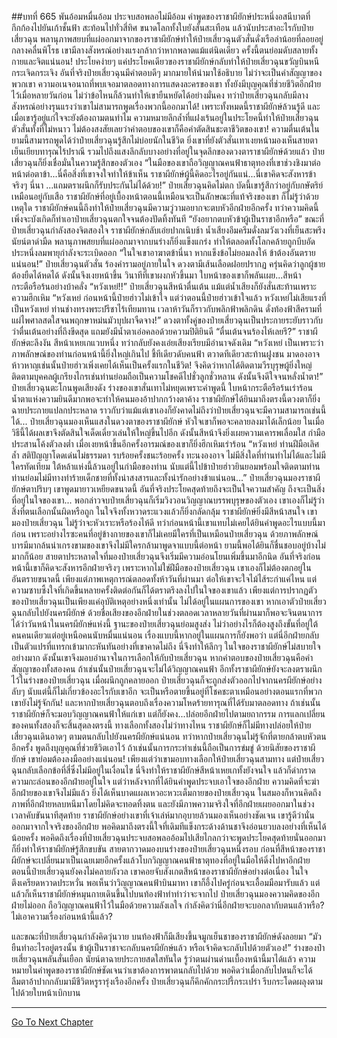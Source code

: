 ##บทที่ 665 พันอ้อมหมื่นอ้อม ประจบสอพลอไม่มีอ้อม
คำพูดของราชาผียักษ์ประหนึ่งอสนีบาตที่กึกก้องไปยันเก้าชั้นฟ้า สะท้อนไปทั่วสี่ทิศ ขนาดโลกทั้งใบยังสั่นสะเทือน แล้วนับประสาอะไรกับป๋ายเสี่ยวฉุน
พลานุภาพสยบที่แผ่ออกมาจากของราชาผียักษ์ทำให้ป๋ายเสี่ยวฉุนตัวสั่นดั่งเรือลำน้อยที่ลอยอยู่กลางคลื่นพิโรธ เขามีลางสังหรณ์อย่างแรงกล้ากว่าหากพลาดแม้แต่นิดเดียว ครั้งนี้ตนย่อมดับสลายทั้งกายและจิตแน่นอน!
ประโยคง่ายๆ แค่ประโยคเดียวของราชาผียักษ์กลับทำให้ป๋ายเสี่ยวฉุนขวัญบินหนีกระเจิดกระเจิง อันที่จริงป๋ายเสี่ยวฉุนมีคำตอบดีๆ มากมายให้นำมาใช้อธิบาย ไม่ว่าจะเป็นคำสัญญาของพวกเขา ความอเนจอนาถที่พบเจอมาตลอดทางการแสดงละครของเขา ทั้งยังมีบุญคุณที่ช่วยชีวิตอีกฝ่ายไว้เมื่อหลายวันก่อน ไม่ว่าข้อไหนก็ล้วนทำให้เขายืนหยัดได้อย่างมั่นคง
ทว่าป๋ายเสี่ยวฉุนกลับมีลางสังหรณ์อย่างรุนแรงว่าเขาไม่สามารถพูดเรื่องพวกนี้ออกมาได้!
เพราะทั้งหมดนี้ราชาผียักษ์ล้วนรู้ดี และเมื่อเขารู้อยู่แก่ใจจะยังต้องถามตนทำไม ความหมายลึกล้ำที่แฝงเร้นอยู่ในประโยคนี้ทำให้ป๋ายเสี่ยวฉุนตัวสั่นทั้งที่ไม่หนาว ไม่ต้องสงสัยเลยว่าคำตอบของเขาก็คือคำตัดสินชะตาชีวิตของเขา!
ความตื่นเต้นในยามนี้สามารถพูดได้ว่าป๋ายเสี่ยวฉุนรู้สึกไม่บ่อยนักในชีวิต ยิ่งเขาที่ยังตัวสั่นเทาเงยหน้ามองเห็นสายตาเย็นเยียบทารุณไร้ปราณี รวมไปถึงแสงลึกลับบางอย่างที่อยู่ในจุดลึกของดวงตาราชาผียักษ์ด้วยแล้ว ป๋ายเสี่ยวฉุนก็ยิ่งเชื่อมั่นในความรู้สึกของตัวเอง
“ในมือของเขาถือวิญญาณคนฟ้าธาตุทองที่เขาช่วงชิงมาต่อหน้าต่อตาข้า...นี่คือสิ่งที่เขาจงใจทำให้ข้าเห็น ราชาผียักษ์ผู้นี้คิดอะไรอยู่กันแน่...นี่เขาคิดจะสังหารข้าจริงๆ นี่นา ...แถมตราผนึกก็รับประกันไม่ได้ด้วย!” ป๋ายเสี่ยวฉุนคิดไม่ตก บัดนี้เขารู้สึกว่าอยู่กับกษัตริย์เหมือนอยู่กับเสือ ราชาผียักษ์ที่อยู่เบื้องหน้าตอนนี้เหมือนจะเป็นลักษณะที่แท้จริงของเขา ก็ไม่รู้ว่าด้วยเหตุใด ราชาผียักษ์คนนี้ถึงทำให้ป๋ายเสี่ยวฉุนมีความวู่วามอยากจะตบหัวอีกฝ่ายอีกครั้ง ทว่าความคิดนี้เพิ่งจะบังเกิดก็ทำเอาป๋ายเสี่ยวฉุนตกใจจนต้องปัดทิ้งทันที
“ยังอยากตบหัวข้าผู้เป็นราชาอีกหรือ” ขณะที่ป๋ายเสี่ยวฉุนกำลังสองจิตสองใจ ราชาผียักษ์กลับเอ่ยปากเนิบช้า น้ำเสียงอึมครึมดั่งลมวังเวงที่เย็นสะพรึง นัยน์ตาดำมืด พลานุภาพสยบที่แผ่ออกมาจากบนร่างก็ยิ่งแข็งแกร่ง ทำให้ตลอดทั้งโลกคล้ายถูกบีบอัด ประหนึ่งลมพายุกำลังจะระเบิดออก
“ในใจเขาอาฆาตข้านี่นา หากแข็งข้อไม่ยอมลงให้ ข้าต้องอันตรายแน่นอน!” ป๋ายเสี่ยวฉุนตัวสั่น ร้องคำรามอยู่ภายในใจ ดวงตามีเส้นเลือดฝอยปรากฏ ครุ่นคิดว่าลูกผู้ชายต้องยืดได้หดได้ ดังนั้นจึงเงยหน้าขึ้น วินาทีที่เขาผงกหัวขึ้นมา ใบหน้าของเขาก็พลันเผย...สีหน้ากระตือรือร้นอย่างบ้าคลั่ง
“หวังเหย่!!” ป๋ายเสี่ยวฉุนสีหน้าตื่นเต้น แม้แต่น้ำเสียงก็ยังสั่นสะท้านเพราะความฮึกเหิม
“หวังเหย่ ก่อนหน้านี้ป๋ายฮ่าวไม่เข้าใจ แต่ว่าตอนนี้ป๋ายฮ่าวเข้าใจแล้ว หวังเหย่ไม่เสียแรงที่เป็นหวังเหย่ ท่านช่างทรงพระปรีชาไร้เทียมทาน เวลาห้าวันก็ราวกับพลิกฟ้าพลิกดิน ดั่งท้องฟ้าสีครามที่แผ่ไพศาลสดใสจนพฤกษาหม่นมัวบุปผาจืดจาง!” ดวงตาทั้งคู่ของป๋ายเสี่ยวฉุนเป็นประกายระยับราวกับว่าตื่นเต้นอย่างที่ถึงขีดสุด แถมยังมีน้ำตาเอ่อคลอด้วยความปิติยินดี
“ตื่นเต้นจนร้องไห้เลยรึ?” ราชาผียักษ์ตะลึงงัน สีหน้าเหยเกแวบหนึ่ง ทว่ากลับยังคงเอ่ยเสียงเรียบมีอำนาจดังเดิม
“หวังเหย่ เป็นเพราะว่าภาพลักษณ์ของท่านก่อนหน้านี้ยิ่งใหญ่เกินไป ชี้ทีเดียวดับคนฟ้า ตวาดทีเดียวสะท้านฝูงชน มาดองอาจห้าวหาญเช่นนั้นป๋ายฮ่าวเพิ่งเคยได้เห็นเป็นครั้งแรกในชีวิต! จึงคิดว่าหากได้ติดตามวีรบุรุษผู้ยิ่งใหญ่ ติดตามบุคคลผู้เกรียงไกรเช่นท่านย่อมถือเป็นความโชคดีไปชั่วลูกชั่วหลาน ดังนั้นจึงดีใจจนหลั่งน้ำตา!” ป๋ายเสี่ยวฉุนตะโกนพูดเสียงดัง ร่างของเขาสั่นเทาไม่หยุดเพราะคำพูดนี้ ใบหน้ากระตือรือร้นเร่าร้อน น้ำตาแห่งความยินดีมากพอจะทำให้คนมองอ้าปากกว้างตาค้าง
ราชาผียักษ์ได้ยินมาถึงตรงนี้ดวงตาก็ยิ่งฉายประกายแปลกประหลาด ราวกับว่าแม้แต่เขาเองก็ยังคาดไม่ถึงว่าป๋ายเสี่ยวฉุนจะมีความสามารถเช่นนี้ได้...
ป๋ายเสี่ยวฉุนมองเห็นแสงในดวงตาของราชาผียักษ์ หัวใจเขาก็พอจะคลายลงมาได้เล็กน้อย ในเมื่อวิธีนี้ได้ผลเขาจึงตัดสินใจเด็ดเดี่ยวเล่นให้ใหญ่ขึ้นไปอีก ดังนั้นสีหน้าจึงยิ่งเผยความเคารพเลื่อมใส กำมือประสานโค้งตัวลงต่ำ เมื่อเงยหน้าขึ้นอีกครั้งอารมณ์ของเขาก็ยิ่งฮึกเหิมเร่าร้อน
“หวังเหย่ ท่านฝีมือเลิศล้ำ สติปัญญาโดดเด่นไม่ธรรมดา รบร้อยครั้งชนะร้อยครั้ง ทะนงองอาจ ไม่มีสิ่งใดที่ท่านทำไม่ได้และไม่มีใครทัดเทียม ใต้หล้าแห่งนี้ล้วนอยู่ในกำมือของท่าน นับแต่นี้ไปข้าป๋ายฮ่าวยินยอมพร้อมใจติดตามท่าน ท่านย่อมไม่มีทางทำร้ายเด็กชายที่ทั้งน่าสงสารและทั้งน่ารักอย่างข้าแน่นอน...” ป๋ายเสี่ยวฉุนมองราชาผียักษ์ตาปริบๆ เขาพูดมายาวเหยียดขนาดนี้ อันที่จริงประโยคสุดท้ายถึงจะเป็นใจความสำคัญ ถึงจะเป็นสิ่งที่อยู่ในใจของเขา...
พอกล่าวจบป๋ายเสี่ยวฉุนก็เริ่มวิงวอนวิญญาณบรรพบุรุษของตัวเอง เขาเองก็ไม่รู้ว่าสิ่งที่ตนเลือกนั้นผิดหรือถูก ในใจจึงทั้งหวาดระแวงแล้วก็ยิ่งกลัดกลุ้ม
ราชาผียักษ์ยิ่งมีสีหน้าสนใจ เขามองป๋ายเสี่ยวฉุน ไม่รู้ว่าจะหัวเราะหรือร้องไห้ดี ทว่าก่อนหน้านี้เขาแทบไม่เคยได้ยินคำพูดอะไรแบบนี้มาก่อน เพราะอย่างไรซะคนที่อยู่ข้างกายของเขาก็ไม่เคยมีใครที่เป็นเหมือนป๋ายเสี่ยวฉุน ด้วยภาพลักษณ์บารมีมากล้นน่าเกรงขามของเขาจึงไม่มีใครกล้ามาพูดจาแบบนี้ต่อหน้า
ยามนี้พอได้ยินก็ชื่นชอบอยู่บ้างไม่มากก็น้อย สายตาประหลาดใจที่มองป๋ายเสี่ยวฉุนจึงเริ่มมีความอ่อนโยนเพิ่มขึ้นมาอีกนิด
อันที่จริงก่อนหน้านี้เขาก็คิดจะสังหารอีกฝ่ายจริงๆ เพราะหากไม่ใช่ฝีมือของป๋ายเสี่ยวฉุน เขาเองก็ไม่ต้องตกอยู่ในอันตรายขนาดนี้ เพียงแต่ภาพเหตุการณ์ตลอดทั้งห้าวันที่ผ่านมา ต่อให้เขาจะใจไม้ไส้ระกำแค่ไหน แต่ความซาบซึ้งใจที่เกิดขึ้นหลายครั้งติดต่อกันก็ได้ตราตรึงลงไปในใจของเขาแล้ว
เพียงแต่การปรากฏตัวของป๋ายเสี่ยวฉุนเป็นเพียงแค่อุบัติเหตุอย่างหนึ่งเท่านั้น ไม่ได้อยู่ในแผนการของเขา หากเอาตัวป๋ายเสี่ยวฉุนกลับไปยังนครผียักษ์ ด้วยชื่อเสียงของอีกฝ่ายในช่วงตลอดเวลาหลายวันที่ผ่านมาก็พอจะจินตนาการได้ว่าวันหน้าในนครผียักษ์แห่งนี้ ฐานะของป๋ายเสี่ยวฉุนย่อมสูงส่ง ไม่ว่าอย่างไรก็ต้องสูงถึงขั้นที่อยู่ใต้คนคนเดียวแต่อยู่เหนือคนนับหมื่นแน่นอน
เรื่องแบบนี้หากอยู่ในแผนการก็ยังพอว่า แต่นี่อีกฝ่ายกลับเป็นตัวแปรที่แทรกเข้ามากะหันทันอย่างที่เขาคาดไม่ถึง นี่จึงทำให้ลึกๆ ในใจของราชาผียักษ์ไม่สบายใจอย่างมาก
ดังนั้นเขาจึงมอบอำนาจในการเลือกให้กับป๋ายเสี่ยวฉุน หากคำตอบของป๋ายเสี่ยวฉุนคือคำสัญญาของทั้งสองคน ถ้าเช่นนั้นป๋ายเสี่ยวฉุนจะไม่ได้วิญญาณคนฟ้า อีกทั้งราชาผียักษ์ยังจะลงตราผนึกไว้ในร่างของป๋ายเสี่ยวฉุน เมื่อผนึกถูกคลายออก ป๋ายเสี่ยวฉุนก็จะถูกส่งตัวออกไปจากนครผียักษ์อย่างลับๆ นับแต่นี้ก็ไม่เกี่ยวข้องอะไรกับเขาอีก จะเป็นหรือตายขึ้นอยู่ที่โชคชะตาเหมือนอย่างตอนแรกที่พวกเขายังไม่รู้จักกัน!
และหากป๋ายเสี่ยวฉุนตอบถึงเรื่องความโหดร้ายทารุณที่ได้รับมาตลอดทาง ถ้าเช่นนั้นราชาผียักษ์ก็จะมอบวิญญาณคนฟ้าให้แก่เขา แต่ก็ยังคง...ปล่อยอีกฝ่ายไปตามยถากรรม การแลกเปลี่ยนของคนทั้งสองก็จะสิ้นสุดลงตรงนี้
ทางเลือกทั้งสองไม่ว่าทางไหน ราชาผียักษ์ก็ไม่มีทางปล่อยให้ป๋ายเสี่ยวฉุนเดินอาดๆ ตามตนกลับไปยังนครผียักษ์แน่นอน
ทว่าหากป๋ายเสี่ยวฉุนไม่รู้จักที่ตายกล้าตบหัวตนอีกครั้ง พูดถึงบุญคุณที่ช่วยชีวิตเอาไว้ ถ้าเช่นนั้นการกระทำเช่นนี้ถือเป็นการข่มขู่ ด้วยนิสัยของราชาผียักษ์ เขาย่อมต้องลงมืออย่างแน่นอน!
เพียงแต่ว่าเขามอบทางเลือกให้ป๋ายเสี่ยวฉุนสามทาง แต่ป๋ายเสี่ยวฉุนกลับเลือกข้อที่สี่ซึ่งไม่มีอยู่ในเงื่อนไข นี่จึงทำให้ราชาผียักษ์สีหน้าเหยเกทั้งยังจนใจ แล้วก็ด่ากราดความกะล่อนของอีกฝ่ายอยู่ในใจ แต่ว่าหลังจากที่ได้ยินคำพูดประจบเอาใจของอีกฝ่าย ความคิดที่จะฆ่าอีกฝ่ายของเขาจึงไม่มีแล้ว ยิ่งได้เห็นบาดแผลเหวอะหวะเต็มกายของป๋ายเสี่ยวฉุน ในสมองก็หวนคิดถึงภาพที่อีกฝ่ายหลบหนีมาโดยไม่คิดจะทอดทิ้งตน
และยังมีภาพความจริงใจที่อีกฝ่ายเผยออกมาในช่วงเวลาคับขันนาทีสุดท้าย ราชาผียักษ์อย่างเขาที่เจ้าเล่ห์มากอุบายล้วนมองเห็นอย่างชัดเจน เขารู้ดีว่านั่นออกมาจากใจจริงของอีกฝ่าย พอคิดมาถึงตรงนี้ใจที่เดิมทีแข็งกระด้างด้านชาจึงอ่อนยวบลงอย่างที่เห็นได้น้อยครั้ง
พอคิดถึงเรื่องที่ป๋ายเสี่ยวฉุนประจบสอพลออ้อมไปเสียไกลกว่าจะพูดประโยคสุดท้ายนั่นออกมาก็ยิ่งทำให้ราชาผียักษ์รู้สึกขบขัน สายตากวาดมองบนร่างของป๋ายเสี่ยวฉุนหนึ่งรอบ ก่อนที่สีหน้าของราชาผียักษ์จะเปลี่ยนมาเป็นเฉยเมยอีกครั้งแล้วโบกวิญญาณคนฟ้าธาตุทองที่อยู่ในมือให้ดิ่งไปหาอีกฝ่าย
ตอนนี้ป๋ายเสี่ยวฉุนยังคงไม่คลายกังวล เขาคอยจับสังเกตสีหน้าของราชาผียักษ์อย่างต่อเนื่อง ในใจตึงเครียดหวาดประหวั่น พอเห็นว่าวิญญาณคนฟ้าบินมาหา เขาก็อึ้งไปครู่ก่อนจะเอื้อมมือมารับแล้ว แต่แล้วก็เห็นราชาผียักษ์หมุนกายเดินขึ้นไปบนท้องฟ้าทำท่าว่าจะจากไป
ป๋ายเสี่ยวฉุนมองความคิดของอีกฝ่ายไม่ออก ถือวิญญาณคนฟ้าไว้ในมือด้วยความลังเลใจ กำลังคิดว่านี่อีกฝ่ายจะบอกลากับตนแล้วหรือ? ไม่เอาความเรื่องก่อนหน้านี้แล้ว?

และขณะที่ป๋ายเสี่ยวฉุนกำลังคิดวุ่นวาย บนท้องฟ้าก็มีเสียงขึ้นจมูกเย็นชาของราชาผียักษ์ดังลอยมา
“มัวยืนทำอะไรอยู่ตรงนั้น ข้าผู้เป็นราชาจะกลับนครผียักษ์แล้ว หรือเจ้าคิดจะกลับไปด้วยตัวเอง!”
ร่างของป๋ายเสี่ยวฉุนพลันสั่นเยือก นัยน์ตาฉายประกายสดใสทันใด รู้ว่าตนผ่านด่านเบื้องหน้านี้มาได้แล้ว ความหมายในคำพูดของราชาผียักษ์ชัดเจนว่าเขาต้องการพาตนกลับไปด้วย
พอคิดว่าเมื่อกลับไปตนก็จะได้ลืมตาอ้าปากกลับมามีชีวิตหรูรารุ่งเรืองอีกครั้ง ป๋ายเสี่ยวฉุนก็คึกคักกระปรี้กระเปร่า รีบกระโดดผลุงตามไปด้วยใบหน้าเบิกบาน

------


[Go To Next Chapter]( ./103.md)